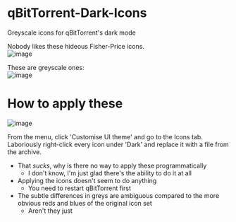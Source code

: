 # qBitTorrent-Dark-Icons
Greyscale icons for qBitTorrent's dark mode

Nobody likes these hideous Fisher-Price icons.  
![image](https://github.com/user-attachments/assets/a916decd-deb3-4020-96ec-ba66181e43f3)

These are greyscale ones:  
![image](https://github.com/user-attachments/assets/8a5db7d8-52b1-410c-820c-fbd022599244)

# How to apply these  
![image](https://github.com/user-attachments/assets/9271c3bf-348d-48de-96a1-e23f8f42ca8f)

From the menu, click 'Customise UI theme' and go to the Icons tab. Laboriously right-click every icon under 'Dark' and replace it with a file from the archive.

- That _sucks_, why is there no way to apply these programmatically
  - I don't know, I'm just glad there's the ability to do it at all
- Applying the icons doesn't seem to do anything
  - You need to restart qBitTorrent first
- The subtle differences in greys are ambiguous compared to the more obvious reds and blues of the original icon set
  - Aren't they just
